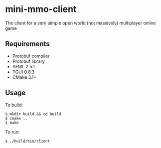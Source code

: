 # mini-mmo-client
The client for a very simple open world (not massively) multiplayer online game

## Requirements
* Protobuf compiler
* Protobuf library
* SFML 2.5.1
* TGUI 0.8.3
* CMake 3.1+

## Usage
To build:

```
$ mkdir build && cd build
$ cmake ..
$ make
```

To run:

```
$ ./build/bin/client
```
